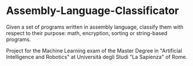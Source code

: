 # Assembly-Language-Classificator
Given a set of programs written in assembly language, classify them with respect to their purpose: math, encryption, sorting or string-based programs.

Project for the Machine Learning exam of the Master Degree in "Artificial Intelligence and Robotics" at Università degli Studi "La Sapienza" of Rome.
